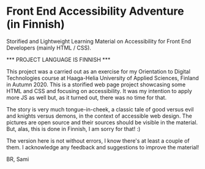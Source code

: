 # Front End Accessibility Adventure (in Finnish)

Storified and Lightweight Learning Material on Accessibility for Front End Developers (mainly HTML / CSS).

*** PROJECT LANGUAGE IS FINNISH ***

This project was a carried out as an exercise for my Orientation to Digital Technologies course at Haaga-Helia University of Applied Sciences, Finland in Autumn 2020. This is a storified web page project showcasing some HTML and CSS and focusing on accessibility. It was my intention to apply more JS as well but, as it turned out, there was no time for that.

The story is very much tongue-in-cheek, a classic tale of good versus evil and knights versus demons, in the context of accessible web design. The pictures are open source and their sources should be visible in the material. But, alas, this is done in Finnish, I am sorry for that! :)

The version here is not without errors, I know there's at least a couple of them. I acknowledge any feedback and suggestions to improve the material!

BR,
Sami
